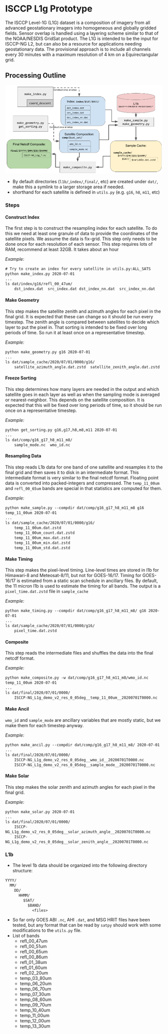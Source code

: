 # ISCCP L1g Prototype

The ISCCP Level-1G (L1G) dataset is a composition of imagery from all advanced geostationary imagers into homogeneous and globally gridded fields.
Sensor overlap is handled using a layering scheme similar to that of the NOAA/NESDIS GridSat product.
The L1G is intended to be the input for ISCCP-NG L2, but can also be a resource for applications needing geostationary data.
The provisional approach is to include all channels every 30 minutes with a maximum resolution of 4 km on a Equirectangular grid.

## Processing Outline

![Processing Outline](docs/l1g_processing_diagram.png)

* By default directories (`l1b/`,`index/`,`final/`, etc) are created under `dat/`, make this a symlink to a larger storage area if needed.
* shorthand for each satellite is defined in `utils.py` (e.g. `g16`, `h8`, `m11`, etc)

### Steps

#### Construct Index

The first step is to construct the resampling index for each satellite.
To do this we need at least one granule of data to provide the coordinates of the satellite pixels.
We assume the data is fix-grid. This step only needs to be done once for each resolution of each sensor.
This step requires lots of RAM, recommend at least 32GB. It takes about an hour

*Example:*
```
# Try to create an index for every satellite in utils.py:ALL_SATS
python make_index.py 2020-07-01
...
ls dat/index/g16/refl_00_47um/
    dst_index.dat  src_index.dat dst_index_nn.dat  src_index_nn.dat
```

#### Make Geometry

This step makes the satellite zenith and azimuth angles for each pixel in the final grid.
It is expected that these can change so it should be run every timestep.
The zenith angle is compared between satellites to decide which layer to put the pixel in.
That sorting is intended to be fixed over long periods of time. So run it at least once on a representative timestep.

*Example:*
```
python make_geometry.py g16 2020-07-01
...
ls dat/sample_cache/2020/07/01/0000/g16/
    satellite_azimuth_angle.dat.zstd  satellite_zenith_angle.dat.zstd
```

#### Freeze Sorting

This step determines how many layers are needed in the output and which satellite goes in each layer as well as when the sampling mode is averaged or nearest-neighbor.
This depends on the satellite composition.
It is expected that this will be fixed over long periods of time, so it should be run once on a representative timestep.

*Example:*
```
python get_sorting.py g16,g17,h8,m8,m11 2020-07-01
...
ls dat/comp/g16_g17_h8_m11_m8/
    sample_mode.nc  wmo_id.nc
```

#### Resampling Data

This step reads L1b data for one band of one satellite and resamples it to the final grid and then saves it to disk in an intermediate format. This intermediate format is very similar to the final netcdf format.
Floating point data is converted into packed-integers and compressed.
The `temp_11_00um` and `refl_00_65um` bands are special in that statistics are computed for them.

*Example:*
```
python make_sample.py --compdir dat/comp/g16_g17_h8_m11_m8 g16 temp_11_00um 2020-07-01
...
ls dat/sample_cache/2020/07/01/0000/g16/
    temp_11_00um.dat.zstd
    temp_11_00um_count.dat.zstd
    temp_11_00um_max.dat.zstd
    temp_11_00um_min.dat.zstd
    temp_11_00um_std.dat.zstd
```


#### Make Timing

This step makes the pixel-level timing.
Line-level times are stored in l1b for Himawari-8 and Meteosat-8/11, but not for GOES-16/17.
Timing for GOES-16/17 is estimated from a static scan schedule in ancillary files.
By default, the 11 micron l1b is used to estimate the timing for all bands.
The output is a `pixel_time.dat.zstd` file in `sample_cache`

*Example:*
```
python make_timing.py --compdir dat/comp/g16_g17_h8_m11_m8/ g16 2020-07-01
...
ls dat/sample_cache/2020/07/01/0000/g16/
    pixel_time.dat.zstd
```

#### Composite

This step reads the intermediate files and shuffles the data into the final netcdf format.

*Example:*
```
python make_composite.py -w dat/comp/g16_g17_h8_m11_m8/wmo_id.nc temp_11_00um 2020-07-01
...
ls dat/final/2020/07/01/0000/
    ISCCP-NG_L1g_demo_v2_res_0_05deg__temp_11_00um__20200701T0000.nc
```

#### Make Ancil

`wmo_id` and `sample_mode` are ancillary variables that are mostly static, but we make them for each timestep anyway.

*Example:*
```
python make_ancil.py --compdir dat/comp/g16_g17_h8_m11_m8/ 2020-07-01
...
ls dat/final/2020/07/01/0000/
    ISCCP-NG_L1g_demo_v2_res_0_05deg__wmo_id__20200701T0000.nc
    ISCCP-NG_L1g_demo_v2_res_0_05deg__sample_mode__20200701T0000.nc
```

#### Make Solar

This step makes the solar zenith and azimuth angles for each pixel in the final grid.

*Example:*
```
python make_solar.py 2020-07-01
...
ls dat/final/2020/07/01/0000/
    ISCCP-NG_L1g_demo_v2_res_0_05deg__solar_azimuth_angle__20200701T0000.nc
    ISCCP-NG_L1g_demo_v2_res_0_05deg__solar_zenith_angle__20200701T0000.nc
```

### L1b

* The level 1b data should be organized into the following directory structure:
```
YYYY/
  MM/
    DD/
      HHMM/
        $SAT/
          $BAND/
            <files>
```
* So far only GOES ABI `.nc`, AHI `.dat`, and MSG HRIT files have been tested, but any format that can be read by `satpy` should work with some modifications to the `utils.py` file.
* List of bands
    - refl_00_47um
    - refl_00_51um
    - refl_00_65um
    - refl_00_86um
    - refl_01_38um
    - refl_01_60um
    - refl_02_20um
    - temp_03_80um
    - temp_06_20um
    - temp_06_70um
    - temp_07_30um
    - temp_08_60um
    - temp_09_70um
    - temp_10_40um
    - temp_11_00um
    - temp_12_00um
    - temp_13_30um

